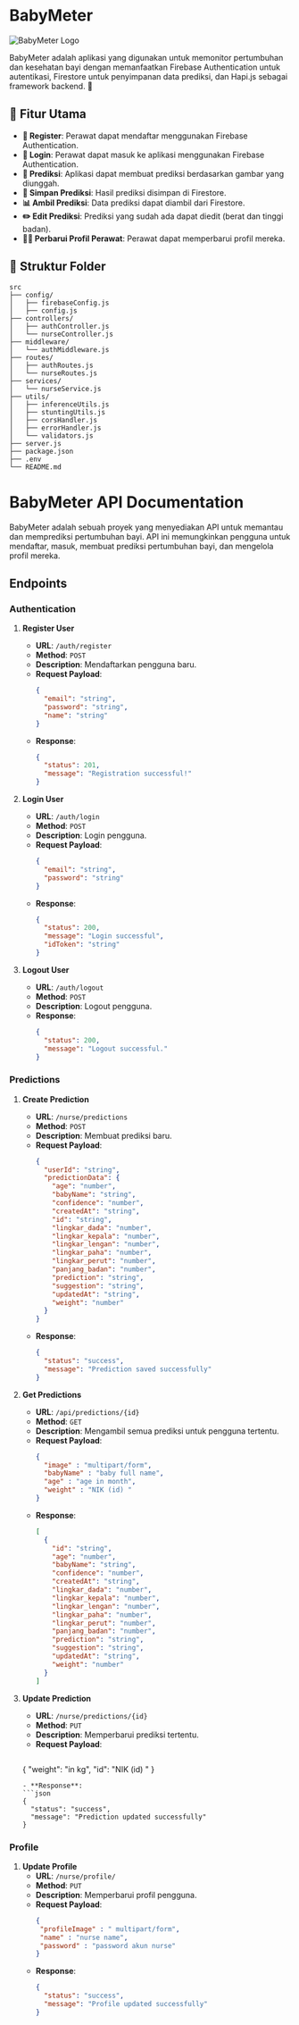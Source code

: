 #  BabyMeter 

![BabyMeter Logo](https://storage.googleapis.com/asset-design/logo/Untitled%20design%20(5).png)

BabyMeter adalah aplikasi yang digunakan untuk memonitor pertumbuhan dan kesehatan bayi dengan memanfaatkan Firebase Authentication untuk autentikasi, Firestore untuk penyimpanan data prediksi, dan Hapi.js sebagai framework backend. 🚀

## 🌟 Fitur Utama

- **📝 Register**: Perawat dapat mendaftar menggunakan Firebase Authentication.
- **🔑 Login**: Perawat dapat masuk ke aplikasi menggunakan Firebase Authentication.
- **🔮 Prediksi**: Aplikasi dapat membuat prediksi berdasarkan gambar yang diunggah.
- **💾 Simpan Prediksi**: Hasil prediksi disimpan di Firestore.
- **📊 Ambil Prediksi**: Data prediksi dapat diambil dari Firestore.
- **✏️ Edit Prediksi**: Prediksi yang sudah ada dapat diedit (berat dan tinggi badan).
- **👩‍⚕️ Perbarui Profil Perawat**: Perawat dapat memperbarui profil mereka.

## 📂 Struktur Folder

```
src
├── config/
│   ├── firebaseConfig.js
│   ├── config.js
├── controllers/
│   ├── authController.js
│   └── nurseController.js
├── middleware/
│   └── authMiddleware.js
├── routes/
│   ├── authRoutes.js
│   └── nurseRoutes.js
├── services/
│   └── nurseService.js
├── utils/
│   ├── inferenceUtils.js
│   ├── stuntingUtils.js
│   ├── corsHandler.js
│   ├── errorHandler.js
│   └── validators.js
├── server.js
├── package.json
├── .env
└── README.md
```

# BabyMeter API Documentation

BabyMeter adalah sebuah proyek yang menyediakan API untuk memantau dan memprediksi pertumbuhan bayi. API ini memungkinkan pengguna untuk mendaftar, masuk, membuat prediksi pertumbuhan bayi, dan mengelola profil mereka.

## Endpoints

### Authentication

1. **Register User**
   - **URL**: `/auth/register`
   - **Method**: `POST`
   - **Description**: Mendaftarkan pengguna baru.
   - **Request Payload**:
     ```json
     {
       "email": "string",
       "password": "string",
       "name": "string"
     }
     ```
   - **Response**:
     ```json
     {
       "status": 201,
       "message": "Registration successful!"
     }
     ```

2. **Login User**
   - **URL**: `/auth/login`
   - **Method**: `POST`
   - **Description**: Login pengguna.
   - **Request Payload**:
     ```json
     {
       "email": "string",
       "password": "string"
     }
     ```
   - **Response**:
     ```json
     {
       "status": 200,
       "message": "Login successful",
       "idToken": "string"
     }
     ```

3. **Logout User**
   - **URL**: `/auth/logout`
   - **Method**: `POST`
   - **Description**: Logout pengguna.
   - **Response**:
     ```json
     {
       "status": 200,
       "message": "Logout successful."
     }
     ```

### Predictions

1. **Create Prediction**
   - **URL**: `/nurse/predictions`
   - **Method**: `POST`
   - **Description**: Membuat prediksi baru.
   - **Request Payload**:
     ```json
     {
       "userId": "string",
       "predictionData": {
         "age": "number",
         "babyName": "string",
         "confidence": "number",
         "createdAt": "string",
         "id": "string",
         "lingkar_dada": "number",
         "lingkar_kepala": "number",
         "lingkar_lengan": "number",
         "lingkar_paha": "number",
         "lingkar_perut": "number",
         "panjang_badan": "number",
         "prediction": "string",
         "suggestion": "string",
         "updatedAt": "string",
         "weight": "number"
       }
     }
     ```
   - **Response**:
     ```json
     {
       "status": "success",
       "message": "Prediction saved successfully"
     }
     ```

2. **Get Predictions**
   - **URL**: `/api/predictions/{id}`
   - **Method**: `GET`
   - **Description**: Mengambil semua prediksi untuk pengguna tertentu.
   - **Request Payload**:
     ```json
     {
       "image" : "multipart/form",
       "babyName" : "baby full name",
       "age" : "age in month",
       "weight" : "NIK (id) "
     }
     ```
   - **Response**:
     ```json
     [
       {
         "id": "string",
         "age": "number",
         "babyName": "string",
         "confidence": "number",
         "createdAt": "string",
         "lingkar_dada": "number",
         "lingkar_kepala": "number",
         "lingkar_lengan": "number",
         "lingkar_paha": "number",
         "lingkar_perut": "number",
         "panjang_badan": "number",
         "prediction": "string",
         "suggestion": "string",
         "updatedAt": "string",
         "weight": "number"
       }
     ]
     ```

3. **Update Prediction**
   - **URL**: `/nurse/predictions/{id}`
   - **Method**: `PUT`
   - **Description**: Memperbarui prediksi tertentu.
   - **Request Payload**:
     ```json
   {
      "weight": "in kg",
      "id": "NIK (id) "
    }
     ```
   - **Response**:
     ```json
     {
       "status": "success",
       "message": "Prediction updated successfully"
     }
     ```

### Profile

1. **Update Profile**
   - **URL**: `/nurse/profile/`
   - **Method**: `PUT`
   - **Description**: Memperbarui profil pengguna.
   - **Request Payload**:
     ```json
     {
      "profileImage" : " multipart/form",
      "name" : "nurse name",
      "password" : "password akun nurse"
     }
     ```
   - **Response**:
     ```json
     {
       "status": "success",
       "message": "Profile updated successfully"
     }
     ```

